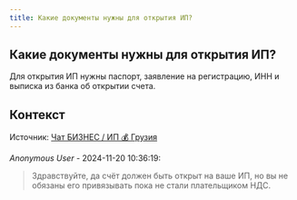 ```yaml
---
title: Какие документы нужны для открытия ИП?
---
```


## Какие документы нужны для открытия ИП?

Для открытия ИП нужны паспорт, заявление на регистрацию, ИНН и выписка из банка об открытии счета.

## Контекст

Источник: [Чат БИЗНЕС / ИП 💰 Грузия](https://t.me/ip_ge)

_Anonymous User_ - 2024-11-20 10:36:19:

> Здравствуйте, да счёт должен быть открыт на ваше ИП, но вы не обязаны его привязывать пока не стали плательщиком НДС.
